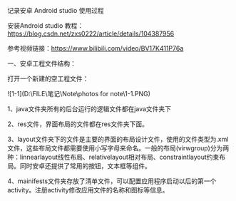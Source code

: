 记录安卓 Android studio 使用过程

安装Android studio 教程：https://blog.csdn.net/zxs0222/article/details/104387956

参考视频链接：https://www.bilibili.com/video/BV17K411P76a

一、安卓工程文件结构：

打开一个新建的空工程文件：

![1-1](D:\FILE\笔记\Note\photos for note\1-1.PNG)

1、java文件夹所有的后台运行的逻辑文件都在java文件夹下

2、res文件，界面布局的文件都在res文件夹下面。

3、layout文件夹下的文件是主要的界面的布局设计文件，使用的文件类型为.xml文件，这些布局文件都需要使用小写字母来命名。一般的布局(virwgroup)分为两种：linnearlayout线性布局、relativelayout相对布局、constraintlayout约束布局。同时安卓还提供了常用的按钮，文本框等组件。

4、mainifests文件夹存放了清单文件，可以配置应用程序启动以后的第一个activity。注册activity修改应用文件的名称和图标等信息。





















































